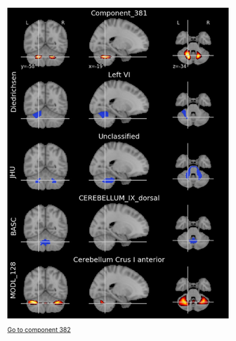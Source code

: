 


![381](preliminary/381.jpg "Component 381")

[Go to component 382](https://parietal-inria.github.io/MODL_atlas/512/382 "Component 382")
